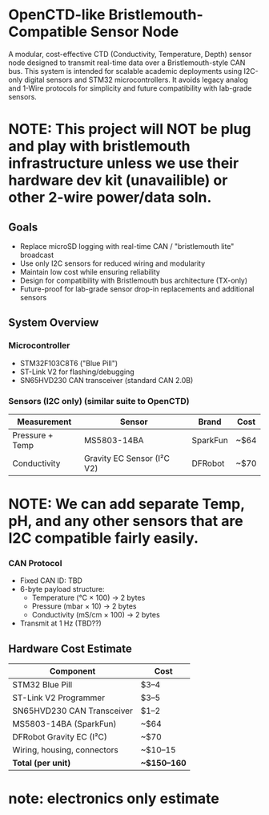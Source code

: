 # OpenCTD-like Bristlemouth-Compatible Sensor Node

A modular, cost-effective CTD (Conductivity, Temperature, Depth) sensor node designed to transmit real-time data over a Bristlemouth-style CAN bus. This system is intended for scalable academic deployments using I2C-only digital sensors and STM32 microcontrollers. It avoids legacy analog and 1-Wire protocols for simplicity and future compatibility with lab-grade sensors. 

# NOTE: This project will NOT be plug and play with bristlemouth infrastructure unless we use their hardware dev kit (unavailible) or other 2-wire power/data soln.

## Goals

- Replace microSD logging with real-time CAN / "bristlemouth lite" broadcast
- Use only I2C sensors for reduced wiring and modularity
- Maintain low cost while ensuring reliability
- Design for compatibility with Bristlemouth bus architecture (TX-only)
- Future-proof for lab-grade sensor drop-in replacements and additional sensors

## System Overview

### Microcontroller
- STM32F103C8T6 ("Blue Pill")
- ST-Link V2 for flashing/debugging
- SN65HVD230 CAN transceiver (standard CAN 2.0B)

### Sensors (I2C only) (similar suite to OpenCTD)
| Measurement    | Sensor                        | Brand      | Cost    |
|----------------|-------------------------------|------------|---------|
| Pressure + Temp| MS5803-14BA                   | SparkFun   | ~$64    |
| Conductivity   | Gravity EC Sensor (I²C V2)    | DFRobot    | ~$70    |

# NOTE: We can add separate Temp, pH, and any other sensors that are I2C compatible fairly easily.

### CAN Protocol
- Fixed CAN ID: TBD 
- 6-byte payload structure:
  - Temperature (°C × 100)     → 2 bytes
  - Pressure (mbar × 10)       → 2 bytes
  - Conductivity (mS/cm × 100) → 2 bytes
- Transmit at 1 Hz (TBD??)

## Hardware Cost Estimate

| Component                  | Cost     |
|----------------------------|----------|
| STM32 Blue Pill            | $3–4     |
| ST-Link V2 Programmer      | $3–5     |
| SN65HVD230 CAN Transceiver | $1–2     |
| MS5803-14BA (SparkFun)     | ~$64     |
| DFRobot Gravity EC (I²C)   | ~$70     |
| Wiring, housing, connectors| ~$10–15  |
| **Total (per unit)**       | **~$150–160** |
# note: electronics only estimate
